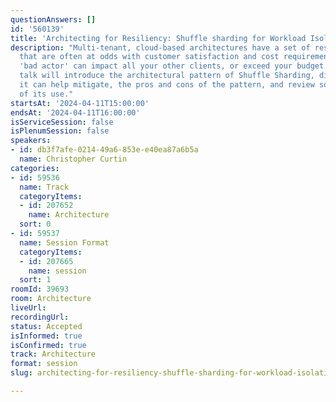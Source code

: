 ```yaml
---
questionAnswers: []
id: '560139'
title: 'Architecting for Resiliency: Shuffle sharding for Workload Isolation'
description: "Multi-tenant, cloud-based architectures have a set of resiliency requirements
  that are often at odds with customer satisfaction and cost requirements.\r\n\r\nOne
  'bad actor' can impact all your other clients, or exceed your budget models. This
  talk will introduce the architectural pattern of Shuffle Sharding, discuss the situations
  it can help mitigate, the pros and cons of the pattern, and review some examples
  of its use."
startsAt: '2024-04-11T15:00:00'
endsAt: '2024-04-11T16:00:00'
isServiceSession: false
isPlenumSession: false
speakers:
- id: db3f7afe-0214-49a6-853e-e40ea87a6b5a
  name: Christopher Curtin
categories:
- id: 59536
  name: Track
  categoryItems:
  - id: 207652
    name: Architecture
  sort: 0
- id: 59537
  name: Session Format
  categoryItems:
  - id: 207665
    name: session
  sort: 1
roomId: 39693
room: Architecture
liveUrl: 
recordingUrl: 
status: Accepted
isInformed: true
isConfirmed: true
track: Architecture
format: session
slug: architecting-for-resiliency-shuffle-sharding-for-workload-isolation

---
```

